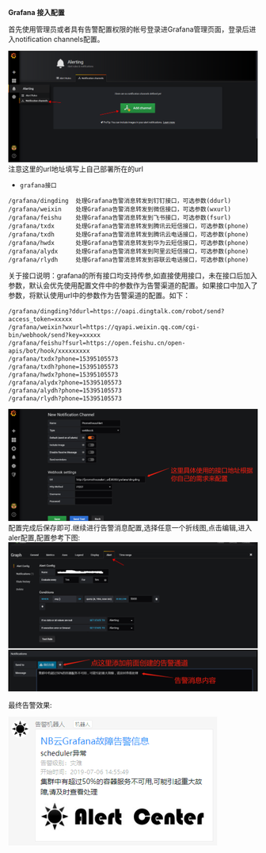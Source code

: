  **Grafana 接入配置**

首先使用管理员或者具有告警配置权限的帐号登录进Grafana管理页面，登录后进入notification channels配置。

![grafana1](../addchannel.png)
注意这里的url地址填写上自己部署所在的url
 - `grafana接口`

```
/grafana/dingding  处理Grafana告警消息转发到钉钉接口，可选参数(ddurl)
/grafana/weixin    处理Grafana告警消息转发到微信接口，可选参数(wxurl)
/grafana/feishu    处理Grafana告警消息转发到飞书接口，可选参数(fsurl)
/grafana/txdx      处理Grafana告警消息转发到腾讯云短信接口，可选参数(phone)
/grafana/txdh      处理Grafana告警消息转发到腾讯云电话接口，可选参数(phone)
/grafana/hwdx      处理Grafana告警消息转发到华为云短信接口，可选参数(phone)
/grafana/alydx     处理Grafana告警消息转发到阿里云短信接口，可选参数(phone)
/grafana/rlydh     处理Grafana告警消息转发到容联云电话接口，可选参数(phone)
```

关于接口说明：grafana的所有接口均支持传参,如直接使用接口，未在接口后加入参数，默认会优先使用配置文件中的参数作为告警渠道的配置。如果接口中加入了参数，将默认使用url中的参数作为告警渠道的配置。如下：

```
/grafana/dingding?ddurl=https://oapi.dingtalk.com/robot/send?access_token=xxxxx
/grafana/weixin?wxurl=https://qyapi.weixin.qq.com/cgi-bin/webhook/send?key=xxxxx
/grafana/feishu?fsurl=https://open.feishu.cn/open-apis/bot/hook/xxxxxxxxx
/grafana/txdx?phone=15395105573
/grafana/txdh?phone=15395105573
/grafana/hwdx?phone=15395105573
/grafana/alydx?phone=15395105573
/grafana/alydh?phone=15395105573
/grafana/rlydh?phone=15395105573
```

![grafana2](../addchannel2.png)
配置完成后保存即可.继续进行告警消息配置,选择任意一个折线图,点击编辑,进入aler配置,配置参考下图:
![grafana3](../grafanaalert1.png)
![grafana4](../grafanaalert2.png)

最终告警效果:

![grafana5](../grafana.png)